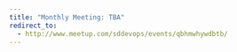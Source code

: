 ```yaml
---
title: "Monthly Meeting: TBA"
redirect_to:
  - http://www.meetup.com/sddevops/events/qbhmwhywdbtb/
---
```

